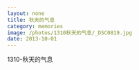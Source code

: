 ```yaml
---
layout: none
title: 秋天的气息
category: memories
image: /photos/1310秋天的气息/_DSC0819.jpg
date: 2013-10-01
---
```

1310-秋天的气息
